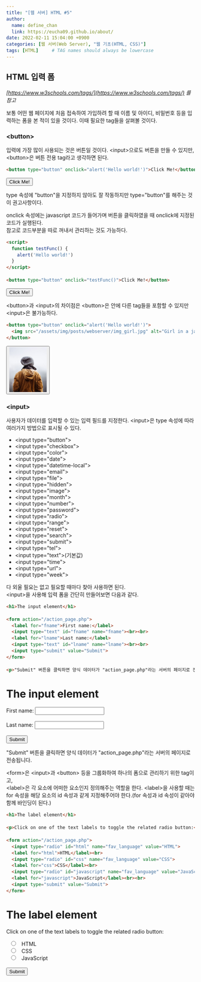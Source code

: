 ```yaml
---
title: "[웹 서버] HTML #5"
author:
  name: define_chan
  link: https://eucha09.github.io/about/
date: 2022-02-11 15:04:00 +0900
categories: [웹 서버(Web Server), "웹 기초(HTML, CSS)"]
tags: [HTML]     # TAG names should always be lowercase
---
```


## **HTML 입력 폼**

_[https://www.w3schools.com/tags/](https://www.w3schools.com/tags/) 를 참고_

보통 어떤 웹 페이지에 처음 접속하여 가입하려 할 때 이름 및 아이디, 비밀번호 등을 입력하는 폼을 본 적이 있을 것이다. 이때 필요한 tag들을 살펴볼 것이다.

### **\<button\>**

입력에 가장 많이 사용되는 것은 버튼일 것이다.
\<input\>으로도 버튼을 만들 수 있지만, \<button\>은 버튼 전용 tag라고 생각하면 된다.

```html
<button type="button" onclick="alert('Hello world!')">Click Me!</button>
```
<button type="button" onclick="alert('Hello world!')">Click Me!</button>

type 속성에 "button"을 지정하지 않아도 잘 작동하지만 type="button"를 해주는 것이 권고사항이다.

onclick 속성에는 javascript 코드가 들어가며 버튼을 클릭하였을 때 onclick에 지정된 코드가 실행된다.   
참고로 코드부분을 따로 꺼내서 관리하는 것도 가능하다.

```html
<script>
  function testFunc() {
    alert('Hello world!')
  }
</script>

<button type="button" onclick="testFunc()">Click Me!</button>
```
<script>
  function testFunc() {
    alert('Hello world!')
  }
</script>

<button type="button" onclick="testFunc()">Click Me!</button>

\<button\>과 \<input\>의 차이점은 \<button\>은 안에 다른 tag들을 포함할 수 있지만 \<input\>은 불가능하다.

```html
<button type="button" onclick="alert('Hello world!')">
  <img src="/assets/img/posts/webserver/img_girl.jpg" alt="Girl in a jacket" width="100" height="120">
</button>
```
<button type="button" onclick="alert('Hello world!')">
  <img src="/assets/img/posts/webserver/img_girl.jpg" alt="Girl in a jacket" width="100" height="120">
</button>

### **\<input\>**

사용자가 데이터를 입력할 수 있는 입력 필드를 지정한다.
\<input\>은 type 속성에 따라 여러가지 방법으로 표시될 수 있다.

* \<input type="button"\>
* \<input type="checkbox"\>
* \<input type="color"\>
* \<input type="date"\>
* \<input type="datetime-local"\>
* \<input type="email"\>
* \<input type="file"\>
* \<input type="hidden"\>
* \<input type="image"\>
* \<input type="month"\>
* \<input type="number"\>
* \<input type="password"\>
* \<input type="radio"\>
* \<input type="range"\>
* \<input type="reset"\>
* \<input type="search"\>
* \<input type="submit"\>
* \<input type="tel"\>
* \<input type="text"\>(기본값)
* \<input type="time"\>
* \<input type="url"\>
* \<input type="week"\>

다 외울 필요는 없고 필요할 때마다 찾아 사용하면 된다.   
\<input\>을 사용해 입력 폼을 간단히 만들어보면 다음과 같다.

```html
<h1>The input element</h1>

<form action="/action_page.php">
  <label for="fname">First name:</label>
  <input type="text" id="fname" name="fname"><br><br>
  <label for="lname">Last name:</label>
  <input type="text" id="lname" name="lname"><br><br>
  <input type="submit" value="Submit">
</form>

<p>"Submit" 버튼을 클릭하면 양식 데이터가 "action_page.php"라는 서버의 페이지로 전송됩니다.</p>
```
<h1>The input element</h1>
<form action="/action_page.php">
  <label for="fname">First name:</label>
  <input type="text" id="fname" name="fname"><br><br>
  <label for="lname">Last name:</label>
  <input type="text" id="lname" name="lname"><br><br>
  <input type="submit" value="Submit">
</form>
<p>"Submit" 버튼을 클릭하면 양식 데이터가 "action_page.php"라는 서버의 페이지로 전송됩니다.</p>

\<form\>은 \<input\>과 \<button\> 등을 그룹화하여 하나의 폼으로 관리하기 위한 tag이고,   
\<label\>은 각 요소에 어떠한 요소인지 정의해주는 역할을 한다. \<label\>을 사용할 때는 for 속성을 해당 요소의 id 속성과 같게 지정해주어야 한다.(for 속성과 id 속성이 같아야 함께 바인딩이 된다.)

```html
<h1>The label element</h1>

<p>Click on one of the text labels to toggle the related radio button:</p>

<form action="/action_page.php">
  <input type="radio" id="html" name="fav_language" value="HTML">
  <label for="html">HTML</label><br>
  <input type="radio" id="css" name="fav_language" value="CSS">
  <label for="css">CSS</label><br>
  <input type="radio" id="javascript" name="fav_language" value="JavaScript">
  <label for="javascript">JavaScript</label><br><br>
  <input type="submit" value="Submit">
</form>
```
<h1>The label element</h1>
<p>Click on one of the text labels to toggle the related radio button:</p>
<form action="/action_page.php">
  <input type="radio" id="html" name="fav_language" value="HTML">
  <label for="html">HTML</label><br>
  <input type="radio" id="css" name="fav_language" value="CSS">
  <label for="css">CSS</label><br>
  <input type="radio" id="javascript" name="fav_language" value="JavaScript">
  <label for="javascript">JavaScript</label><br><br>
  <input type="submit" value="Submit">
</form>
